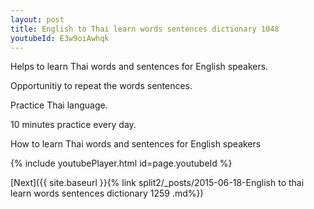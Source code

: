 ```yaml
---
layout: post
title: English to Thai learn words sentences dictionary 1048 
youtubeId: E3w9oiAwhqk
---
```

 
 
Helps to learn Thai words and sentences for English speakers.

Opportunitiy to repeat the words sentences. 

Practice Thai language. 
 
10 minutes practice every day. 
 
How to learn Thai words and sentences for English speakers 
 
{% include youtubePlayer.html id=page.youtubeId %}
 
 
[Next]({{ site.baseurl }}{% link  split2/_posts/2015-06-18-English to thai learn words sentences dictionary 1259 .md%})
 
